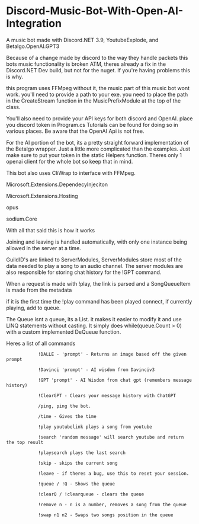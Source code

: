 # Discord-Music-Bot-With-Open-AI-Integration
A music bot made with Discord.NET 3.9, YoutubeExplode, and Betalgo.OpenAI.GPT3

Because of a change made by discord to the way they handle packets this bots music functionality is broken ATM, theres already a fix in the Discord.NET Dev build, but not for the nuget. If you're having problems this is why.

this program uses FFMpeg without it, the music part of this music bot wont work. you'll need to provide a path to your exe. 
you need to place the path in the CreateStream function in the MusicPrefixModule at the top of the class.

You'll also need to provide your API keys for both discord and OpenAI. place you discord token in Program.cs Tutorials can be found for doing so in various places. Be aware that the OpenAI Api is not free.

For the AI portion of the bot, its a pretty straight forward implementation of the Betalgo wrapper. Just a little more complicated than the examples. Just make sure to put your token in the static Helpers function. Theres only 1 openai client for the whole bot so keep that in mind.


This bot also uses CliWrap to interface with FFMpeg.

Microsoft.Extensions.DependecyInjeciton

Microsoft.Extensions.Hosting

opus

sodium.Core


With all that said this is how it works

Joining and leaving is handled automatically, with only one instance being allowed in the server at a time.

GuildID's are linked to ServerModules, ServerModules store most of the data needed to play a song to an audio channel.
The server modules are also responsible for storing chat history for the !GPT command.

When a request is made with !play, the link is parsed and a SongQueueItem is made from the metadata

if it is the first time the !play command has been played connect, if currently playing, add to queue.

The Queue isnt a queue, its a List. it makes it easier to modify it and use LINQ statements without casting.
It simply does while(queue.Count > 0) with a custom implemented DeQueue function.

Heres a list of all commands

                !DALLE - 'prompt' - Returns an image based off the given prompt
                
                !Davinci 'prompt' - AI wisdom from Davinciv3
                
                !GPT 'prompt' - AI Wisdom from chat gpt (remembers message history)
                
                !ClearGPT - Clears your message history with ChatGPT
                
                /ping, ping the bot. 
                
                /time - Gives the time
                
                !play youtubelink plays a song from youtube 
                
                !search 'random message' will search youtube and return the top result
                
                !playsearch plays the last search 
                
                !skip - skips the current song
                
                !leave - if theres a bug, use this to reset your session.
                
                !queue / !Q - Shows the queue
                
                !clearQ / !clearqueue - clears the queue
                
                !remove n - n is a number, removes a song from the queue
                
                !swap n1 n2 - Swaps two songs position in the queue
